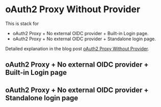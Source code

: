 # oAuth2 Proxy Without Provider

This is stack for

* oAuth2 Proxy + No external OIDC provider + Built-in Login page.
* oAuth2 Proxy + No external OIDC provider + Standalone login page.

Detailed explanation in the blog post [oAuth2 Proxy Without Provider](https://blog.knoldus.com/oauth2-proxy-without-provider/).

## oAuth2 Proxy + No external OIDC provider + Built-in Login page


## oAuth2 Proxy + No external OIDC provider + Standalone login page
